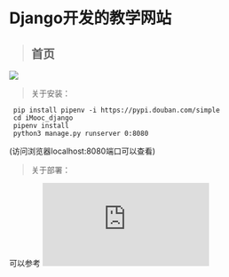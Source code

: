 # Django开发的教学网站
> ## 首页



![](https://s1.ax1x.com/2018/01/28/pvX7RS.png)

> 关于安装：

```shell
 pip install pipenv -i https://pypi.douban.com/simple
 cd iMooc_django
 pipenv install
 python3 manage.py runserver 0:8080
```
(访问浏览器localhost:8080端口可以查看)

> 关于部署：

可以参考 ![自强学堂Django部署Nginx](https://code.ziqiangxuetang.com/django/django-nginx-deploy.html)

